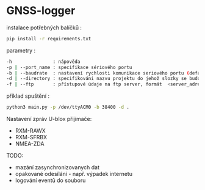 # GNSS-logger

instalace potřebných balíčků :

```bash
pip install -r requirements.txt
```

parametry :

```bash
-h               : nápověda
-p | --port_name : specifikace sériového portu
-b | --baudrate  : nastavení rychlosti komunikace seriového portu (defaultně 38400)
-d | --directory : specifikováni nazvu projektu do jehož slozky se budou data ukládat (defaultně "Test")
-f | --ftp       : přístupové údaje na ftp server, formát  <server_adress>|<user_name>|<password> (defaultně None)
```

příklad spuštění :

```bash
python3 main.py -p /dev/ttyACM0 -b 38400 -d .
```

Nastavení zpráv U-blox přijímače:
* RXM-RAWX
* RXM-SFRBX
* NMEA-ZDA

TODO: 
* mazání zasynchronizovanych dat 
* opakované odesílání - např. výpadek internetu
* logování eventů do souboru

